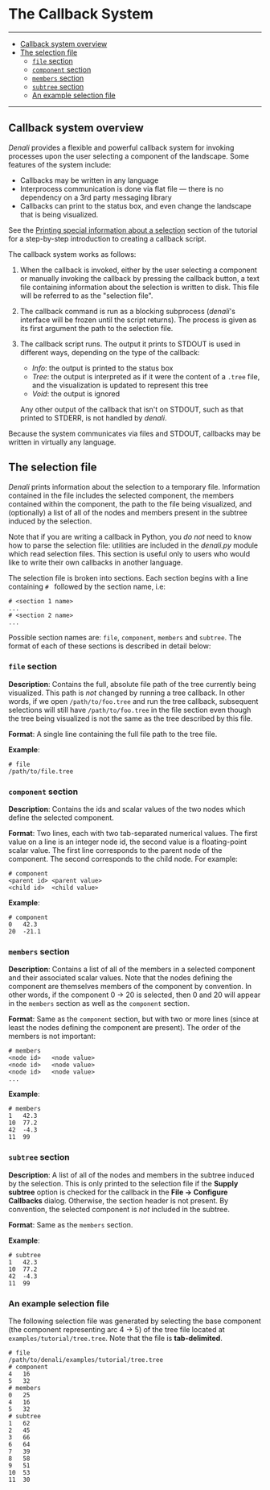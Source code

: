 # The Callback System

---

- [Callback system overview](#callback-system-overview)
- [The selection file](#the-selection-file)
    - [`file` section](#file-section)
    - [`component` section](#component-section)
    - [`members` section](#members-section)
    - [`subtree` section](#subtree-section)
    - [An example selection file](#an-example-selection-file)

---

## Callback system overview

*Denali* provides a flexible and powerful callback system for invoking processes
upon the user selecting a component of the landscape. Some features of the
system include:

- Callbacks may be written in any language
- Interprocess communication is done via flat file &mdash; there is no
  dependency on a 3rd party messaging library
- Callbacks can print to the status box, and even change the landscape that is
  being visualized.

See the [Printing special information about a
selection](tutorial.html#printing-special-information-about-a-selection)
section of the tutorial for a step-by-step introduction to creating a callback
script. 

The callback system works as follows:

1. When the callback is invoked, either by the user selecting a component or
   manually invoking the callback by pressing the callback button, a text file
   containing information about the selection is written to disk. This file will
   be referred to as the "selection file".

2. The callback command is run as a blocking subprocess (*denali*'s interface will
   be frozen until the script returns). The process is given as its first
   argument the path to the selection file.

3. The callback script runs. The output it prints to STDOUT is used in different
   ways, depending on the type of the callback:

   - *Info*: the output is printed to the status box
   - *Tree*: the output is interpreted as if it were the content of a `.tree`
   file, and the visualization is updated to represent this tree
   - *Void*: the output is ignored

    Any other output of the callback that isn't on STDOUT, such as that printed
    to STDERR, is not handled by *denali*.

Because the system communicates via files and STDOUT, callbacks may be written
in virtually any language.

## The selection file
*Denali* prints information about the selection to a temporary file. Information
contained in the file includes the selected component, the members contained
within the component, the path to the file being visualized, and (optionally) a
list of all of the nodes and members present in the subtree induced by the
selection.

Note that if you are writing a callback in Python, you *do not* need to know how
to parse the selection file: utilities are included in the *denali.py* module
which read selection files. This section is useful only to users who would like
to write their own callbacks in another language.

The selection file is broken into sections. Each section begins with a line
containing `# ` followed by the section name, i.e:

~~~~
# <section 1 name>
...
# <section 2 name>
...
~~~~

Possible section names are:
`file`, `component`, `members` and `subtree`. The format of each of these
sections is described in detail below:

### `file` section 

**Description**: Contains the full, absolute file path of the tree currently
being visualized.  This path is *not* changed by running a tree callback. In
other words, if we open `/path/to/foo.tree` and run the tree callback,
subsequent selections will still have `/path/to/foo.tree` in the file section
even though the tree being visualized is not the same as the tree described by
this file.

**Format**: A single line containing the full file path to the tree file.

**Example**:

~~~~
# file
/path/to/file.tree
~~~~

### `component` section

**Description**: Contains the ids and scalar values of the two nodes which
define the selected component.

**Format**: Two lines, each with two tab-separated numerical values. The first
value on a line is an integer node id, the second value is a floating-point
scalar value. The first line corresponds to the parent node of the component.
The second corresponds to the child node. For example:

~~~~
# component
<parent id> <parent value>
<child id>  <child value>
~~~~

**Example**:

~~~~
# component
0   42.3
20  -21.1
~~~~

### `members` section

**Description**: Contains a list of all of the members in a selected component
and their associated scalar values. Note that the nodes defining the component
are themselves members of the component by convention. In other words, if the
component 0 → 20 is selected, then 0 and 20 will appear in the `members` section
as well as the `component` section.

**Format**: Same as the `component` section, but with two or more lines (since
at least the nodes defining the component are present). The order of the members
is not important:

~~~
# members
<node id>   <node value>
<node id>   <node value>
<node id>   <node value>
...
~~~

**Example**:

~~~~
# members
1   42.3
10  77.2
42  -4.3
11  99
~~~~

### `subtree` section

**Description**: A list of all of the nodes and members in the subtree induced
by the selection. This is only printed to the selection file if the **Supply
subtree** option is checked for the callback in the **File → Configure
Callbacks** dialog. Otherwise, the section header is not present. By convention,
the selected component is *not* included in the subtree.

**Format**: Same as the `members` section.

**Example**:

~~~~
# subtree
1   42.3
10  77.2
42  -4.3
11  99
~~~~


### An example selection file 

The following selection file was generated by selecting the base component (the
component representing arc 4 → 5) of the tree file located at
`examples/tutorial/tree.tree`. Note that the file is **tab-delimited**.

~~~~
# file
/path/to/denali/examples/tutorial/tree.tree
# component
4	16
5	32
# members
0	25
4	16
5	32
# subtree
1	62
2	45
3	66
6	64
7	39
8	58
9	51
10	53
11	30
~~~~
